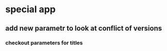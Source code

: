 # special app #
## add new parametr to look at conflict of versions ##
### checkout parameters for titles ###
